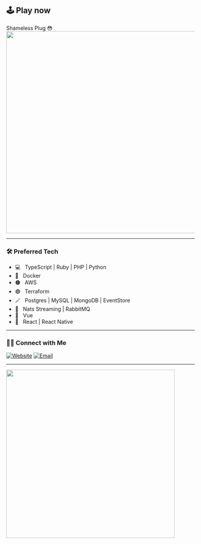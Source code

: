## 🕹 Play now
Shameless Plug 😳<br/>
<a href="https://geofind.io"><img src="https://geofind.io/social.jpg" width='540' /></a>

------------------------

<h3>🛠 Preferred Tech</h3>

- 💻 &nbsp; TypeScript | Ruby | PHP | Python
- 🐳 &nbsp; Docker
- 🟠 &nbsp; AWS
- 🟣 &nbsp; Terraform
- 🪄 &nbsp; Postgres | MySQL | MongoDB | EventStore
- 🚌 &nbsp; Nats Streaming | RabbitMQ
- 💚 &nbsp; Vue
- 🔷 &nbsp; React | React Native

------------------------

<h3> 🤝🏻 Connect with Me </h3>

<p>
<a href="https://www.pascalraszyk.de/"><img alt="Website" src="https://img.shields.io/badge/Website-www.pascalraszyk.de-blue?style=flat-square&logo=google-chrome"></a>
<a href="mailto:pascal@raszyk.de"><img alt="Email" src="https://img.shields.io/badge/Email-pascal@raszyk.de-red?style=flat-square&logo=gmail"></a>
</p>

-----------------------
<img src="https://wakatime.com/share/@p0s1x/c70a3632-44af-4330-bf55-2942b3f5ed83.svg" width='450' />
